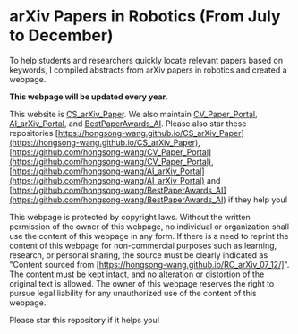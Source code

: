# arXiv Papers in Robotics (From July to December)

To help students and researchers quickly locate relevant papers based on keywords, I compiled abstracts from arXiv papers in robotics and created a webpage. 

**This webpage will be updated every year**.

This website is [CS_arXiv_Paper](https://hongsong-wang.github.io/CS_arXiv_Paper/). We also maintain [CV_Paper_Portal](https://hongsong-wang.github.io/CV_Paper_Portal/), [AI_arXiv_Portal](https://hongsong-wang.github.io/AI_arXiv_Portal), and [BestPaperAwards_AI](https://github.com/hongsong-wang/BestPaperAwards_AI). Please also star these repositories [https://hongsong-wang.github.io/CS_arXiv_Paper](https://hongsong-wang.github.io/CS_arXiv_Paper), [https://github.com/hongsong-wang/CV_Paper_Portal](https://github.com/hongsong-wang/CV_Paper_Portal), [https://github.com/hongsong-wang/AI_arXiv_Portal](https://github.com/hongsong-wang/AI_arXiv_Portal) and [https://github.com/hongsong-wang/BestPaperAwards_AI](https://github.com/hongsong-wang/BestPaperAwards_AI) if they help you!

This webpage is protected by copyright laws. Without the written permission of the owner of this webpage, no individual or organization shall use the content of this webpage in any form. If there is a need to reprint the content of this webpage for non-commercial purposes such as learning, research, or personal sharing, the source must be clearly indicated as "Content sourced from [https://hongsong-wang.github.io/RO_arXiv_07_12/]". The content must be kept intact, and no alteration or distortion of the original text is allowed. The owner of this webpage reserves the right to pursue legal liability for any unauthorized use of the content of this webpage.

Please star this repository if it helps you!
